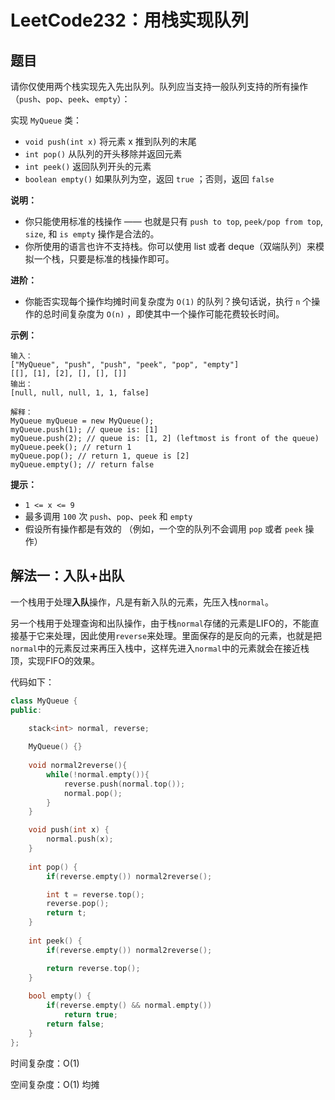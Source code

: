 # LeetCode232：用栈实现队列

## 题目

请你仅使用两个栈实现先入先出队列。队列应当支持一般队列支持的所有操作（`push`、`pop`、`peek`、`empty`）：

实现 `MyQueue` 类：

- `void push(int x)` 将元素 x 推到队列的末尾
- `int pop()` 从队列的开头移除并返回元素
- `int peek()` 返回队列开头的元素
- `boolean empty()` 如果队列为空，返回 `true` ；否则，返回 `false`

 

**说明：**

- 你只能使用标准的栈操作 —— 也就是只有 `push to top`, `peek/pop from top`, `size`, 和 `is empty` 操作是合法的。
- 你所使用的语言也许不支持栈。你可以使用 list 或者 deque（双端队列）来模拟一个栈，只要是标准的栈操作即可。

 

**进阶：**

- 你能否实现每个操作均摊时间复杂度为 `O(1)` 的队列？换句话说，执行 `n` 个操作的总时间复杂度为 `O(n)` ，即使其中一个操作可能花费较长时间。

 

**示例：**

```
输入：
["MyQueue", "push", "push", "peek", "pop", "empty"]
[[], [1], [2], [], [], []]
输出：
[null, null, null, 1, 1, false]

解释：
MyQueue myQueue = new MyQueue();
myQueue.push(1); // queue is: [1]
myQueue.push(2); // queue is: [1, 2] (leftmost is front of the queue)
myQueue.peek(); // return 1
myQueue.pop(); // return 1, queue is [2]
myQueue.empty(); // return false
```

**提示：**

- `1 <= x <= 9`
- 最多调用 `100` 次 `push`、`pop`、`peek` 和 `empty`
- 假设所有操作都是有效的 （例如，一个空的队列不会调用 `pop` 或者 `peek` 操作）



## 解法一：入队+出队

一个栈用于处理**入队**操作，凡是有新入队的元素，先压入栈`normal`。

另一个栈用于处理查询和出队操作，由于栈`normal`存储的元素是LIFO的，不能直接基于它来处理，因此使用`reverse`来处理。里面保存的是反向的元素，也就是把`normal`中的元素反过来再压入栈中，这样先进入`normal`中的元素就会在接近栈顶，实现FIFO的效果。

代码如下：

```c++
class MyQueue {
public:

    stack<int> normal, reverse;
    
    MyQueue() {}
    
    void normal2reverse(){
        while(!normal.empty()){
            reverse.push(normal.top());
            normal.pop();
        }
    }

    void push(int x) {
        normal.push(x);
    }
    
    int pop() {
        if(reverse.empty()) normal2reverse();

        int t = reverse.top();
        reverse.pop();
        return t;
    }
    
    int peek() {
        if(reverse.empty()) normal2reverse();

        return reverse.top();
    }
    
    bool empty() {
        if(reverse.empty() && normal.empty())
            return true;
        return false;
    }
};
```

时间复杂度：O(1)

空间复杂度：O(1) 均摊